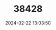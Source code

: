 ---
title: "38428"
category: "Bactris coloniata"
draft: false
date: 2024-02-22 13:03:50
languages:
  Spanish; Castilian: ["Chacarrá"]
---